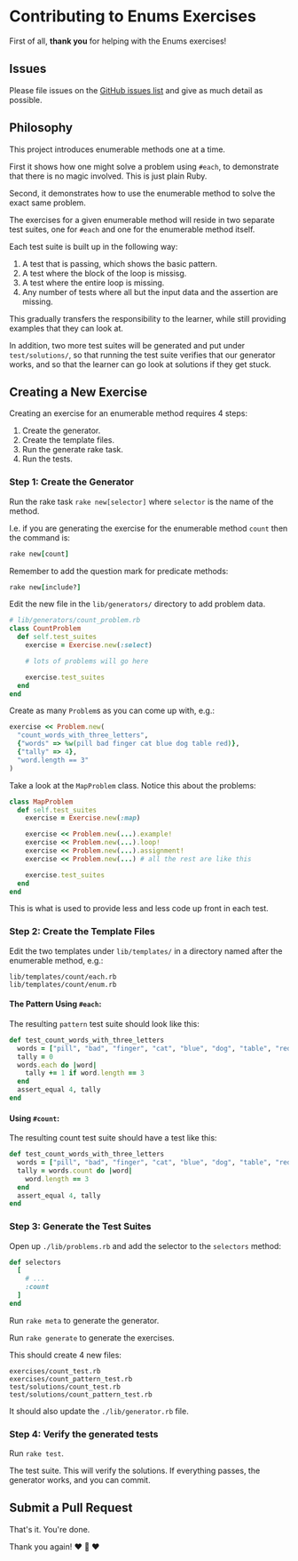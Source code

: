 # Contributing to Enums Exercises

First of all, **thank you** for helping with the Enums exercises!

## Issues

Please file issues on the [GitHub issues list](https://github.com/JumpstartLab/enums-exercises/issues) and give as much detail as possible.

## Philosophy

This project introduces enumerable methods one at a time.

First it shows how one might solve a problem using `#each`, to demonstrate
that there is no magic involved. This is just plain Ruby.

Second, it demonstrates how to use the enumerable method to solve the exact
same problem.

The exercises for a given enumerable method will reside in two separate
test suites, one for `#each` and one for the enumerable method itself.

Each test suite is built up in the following way:

1. A test that is passing, which shows the basic pattern.
2. A test where the block of the loop is missisg.
3. A test where the entire loop is missing.
4. Any number of tests where all but the input data and the assertion
are missing.

This gradually transfers the responsibility to the learner, while still
providing examples that they can look at.

In addition, two more test suites will be generated and put under
`test/solutions/`, so that running the test suite verifies that our generator
works, and so that the learner can go look at solutions if they get stuck.

## Creating a New Exercise

Creating an exercise for an enumerable method requires 4 steps:

1. Create the generator.
2. Create the template files.
3. Run the generate rake task.
4. Run the tests.

### Step 1: Create the Generator

Run the rake task `rake new[selector]` where `selector` is the name of the method.

I.e. if you are generating the exercise for the enumerable method `count` then the command is:

```ruby
rake new[count]
```

Remember to add the question mark for predicate methods:

```ruby
rake new[include?]
```

Edit the new file in the `lib/generators/` directory to add problem data.

```ruby
# lib/generators/count_problem.rb
class CountProblem
  def self.test_suites
    exercise = Exercise.new(:select)

    # lots of problems will go here

    exercise.test_suites
  end
end
```

Create as many `Problem`s as you can come up with, e.g.:

```ruby
exercise << Problem.new(
  "count_words_with_three_letters",
  {"words" => %w(pill bad finger cat blue dog table red)},
  {"tally" => 4},
  "word.length == 3"
)
```

Take a look at the `MapProblem` class. Notice this about the problems:

```ruby
class MapProblem
  def self.test_suites
    exercise = Exercise.new(:map)

    exercise << Problem.new(...).example!
    exercise << Problem.new(...).loop!
    exercise << Problem.new(...).assignment!
    exercise << Problem.new(...) # all the rest are like this

    exercise.test_suites
  end
end
```

This is what is used to provide less and less code up front in each test.

### Step 2: Create the Template Files

Edit the two templates under `lib/templates/` in a directory named after
the enumerable method, e.g.:

```plain
lib/templates/count/each.rb
lib/templates/count/enum.rb
```

#### The Pattern Using `#each`:

The resulting `pattern` test suite should look like this:

```ruby
def test_count_words_with_three_letters
  words = ["pill", "bad", "finger", "cat", "blue", "dog", "table", "red"]
  tally = 0
  words.each do |word|
    tally += 1 if word.length == 3
  end
  assert_equal 4, tally
end
```

#### Using `#count`:

The resulting count test suite should have a test like this:

```ruby
def test_count_words_with_three_letters
  words = ["pill", "bad", "finger", "cat", "blue", "dog", "table", "red"]
  tally = words.count do |word|
    word.length == 3
  end
  assert_equal 4, tally
end
```

### Step 3: Generate the Test Suites

Open up `./lib/problems.rb` and add the selector to the `selectors` method:

```ruby
def selectors
  [
    # ...
    :count
  ]
end
```

Run `rake meta` to generate the generator.

Run `rake generate` to generate the exercises.

This should create 4 new files:

```plain
exercises/count_test.rb
exercises/count_pattern_test.rb
test/solutions/count_test.rb
test/solutions/count_pattern_test.rb
```

It should also update the `./lib/generator.rb` file.

### Step 4: Verify the generated tests

Run `rake test`.

The test suite. This will verify the solutions. If everything passes, the generator works, and you can commit.

## Submit a Pull Request

That's it. You're done.

Thank you again!
:heart: :sparkling_heart: :heart:

